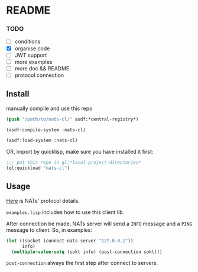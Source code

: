 # README #

### TODO ###
- [ ] conditions
- [x] organise code
- [ ] JWT support
- [ ] more examples
- [ ] more doc && README
- [ ] protocol connection

## Install ##

manually compile and use this repo

```lisp
(push "/path/to/nats-cl/" asdf:*central-registry*)

(asdf:compile-system :nats-cl)

(asdf:load-system :nats-cl)
```

OR, import by quicklisp, make sure you have installed it first:

```lisp
;;; put this repo in ql:*local-project-directories*
(ql:quickload "nats-cl")
```

## Usage ##

[Here](https://docs.nats.io/nats-protocol/nats-protocol#protocol-conventions) is NATs' protocol details. 

`examples.lisp` includes how to use this client lib.

After connection be made, NATs server will send a `INFO` message and a `PING` message to client. So, in examples: 

```lisp
(let ((socket (connect-nats-server "127.0.0.1")) 
      info)
  (multiple-value-setq (sokt info) (post-connection sokt)))
```

`post-connection` always the first step after connect to servers.

